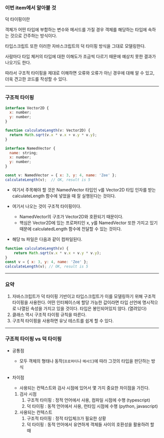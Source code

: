 ### 이번 item에서 알아볼 것

덕 타이핑이란

객체가 어떤 타입에 부합하는 변수와 메서드를 가질 경우 객체를 해당하는 타입에 속하는 것으로 간주하는 방식이다. 

타입스크립트 또한 이러한 자바스크립트의 덕 타이핑 방식을 그대로 모델링한다. 

사람마다 타입 체커의 타입에 대한 이해도가 조금씩 다르기 때문에 예상치 못한 결과가 나오기도 한다. 

따라서 구조적 타이핑을 제대로 이해하면 오류와 오류가 아닌 경우에 대해 알 수 있고, 더욱 견고한 코드를 작성할 수 있다. 

---

### 구조적 타이핑

```jsx
interface Vector2D {
  x: number;
  y: number;
}

function calculateLength(v: Vector2D) {
  return Math.sqrt(v.x * v.x + v.y * v.y);
}

interface NamedVector {
  name: string;
  x: number;
  y: number;
}

const v: NamedVector = { x: 3, y: 4, name: 'Zee' };
calculateLength(v);  // OK, result is 5
```

- 여기서 주목해야 할 것은 NamedVector 타입인 v를 Vector2D 타입 인자를 받는 calculateLength 함수에 넣었을 때 잘 실행된다는 것이다.
- 여기서 나오는 것이 구조적 타이핑이다.
    - NamedVector의 구조가 Vector2D와 호환되기 때문이다.
    - 핵심은 Vector2D에 있는 프로퍼티인 x, y를 NamedVector 또한 가지고 있기 때문에 calculatedLength 함수에 전달할 수 있는 것이다.

- 해당 ts 파일은 다음과 같이 컴파일된다.

```jsx
function calculateLength(v) {
    return Math.sqrt(v.x * v.x + v.y * v.y);
}
const v = { x: 3, y: 4, name: 'Zee' };
calculateLength(v); // OK, result is 5
```

---

### 요약

1. 자바스크립트가 덕 타이핑 기반이고 타입스크립트가 이를 모델링하기 위해 구조적 타이핑을 사용한다. 어떤 인터페이스에 할당 가능한 값이라면 타입 선언에 명시적으로 나열된 속성을 가지고 있을 것이다. 타입은 봉인되어있지 않다. (열려있다)
2. 클래스 역시 구조적 타이핑 규칙을 따른다.
3. 구조적 타이핑을 사용하면 유닛 테스트를 쉽게 할 수 있다. 

---

### 구조적 타이핑 vs 덕 타이핑

- 공통점
    - 모두 객체의 형태나 동작(`프로퍼티`나 `메서드`)에 따라 그것의 타입을 판단하는 방식

- 차이점
    - 사용되는 컨텍스트와 검사 시점에 있어서 몇 가지 중요한 차이점을 가진다.
    1. 검사 시점
        1. 구조적 타이핑 : 정적 언어에서 사용, 컴파일 시점에 수행 (typescript) 
        2.  덕 타이핑 : 동적 언어에서 사용, 런타임 시점에 수행 (python, javascript)
    2. 사용되는 컨텍스트
        1. 구조적 타이핑 : 정적 타입체크가 필요한 상황 
        2. 덕 타이핑 : 동적 언어에서 유연하게 객체들 사이의 호환성을 활용하려 할 때